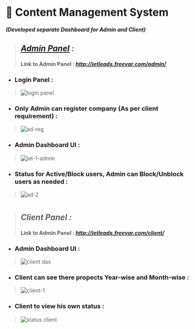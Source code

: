 #  💼 Content Management System
#### _(Developed separate Dashboard for Admin and Client)_
> 
> ## **_[Admin Panel](#-client-panel) :_**
> 
> #### Link to Admin Panel : *http://jetleads.freevar.com/admin/*
* ### Login Panel :
> ![login panel](https://user-images.githubusercontent.com/38787963/147394301-f58cd5c6-69bf-4412-84a7-1acd79e56d34.PNG)
* ### Only Admin can register company (As per client requirement) :
>![ad-reg](https://user-images.githubusercontent.com/38787963/147394762-725b8d3d-80a7-4972-a563-4a60419c68d5.PNG)
* ### Admin Dashboard UI :
> ![jet-1-admin](https://user-images.githubusercontent.com/38787963/147394344-f16f1199-6280-4229-a7c6-21453db5016c.PNG)
* ### Status for Active/Block users, Admin can Block/Unblock users as needed :
>![ad-2](https://user-images.githubusercontent.com/38787963/147394378-1d51cec7-5089-4df5-9830-3f38de27df25.PNG)

#

> ## **_Client Panel :_**
>
> #### Link to Admin Panel : *http://jetleads.freevar.com/client/*
* ### Admin Dashboard UI :
>![client das](https://user-images.githubusercontent.com/38787963/147394467-e7aa197c-b378-4173-85e4-1b528c4da756.PNG)
* ### Client can see there propects Year-wise and Month-wise :
>![client-1](https://user-images.githubusercontent.com/38787963/147394474-fadbdc93-a44c-4639-859b-f0437da6195d.PNG)
* ### Client to view his own status :
>![status client](https://user-images.githubusercontent.com/38787963/147394503-71afda5d-a454-41e7-9b05-ff2608a676d2.PNG)



